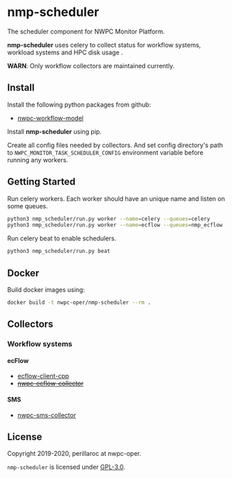 # nmp-scheduler

The scheduler component for NWPC Monitor Platform.

**nmp-scheduler** uses celery to collect status for workflow systems, workload systems and HPC disk usage .

**WARN**: Only workflow collectors are maintained currently.

## Install

Install the following python packages from github:

- [nwpc-workflow-model](https://github.com/nwpc-oper/nwpc-workflow-model)

Install **nmp-scheduler** using pip.

Create all config files needed by collectors.
And set config directory's path to `NWPC_MONITOR_TASK_SCHEDULER_CONFIG` environment variable before running any workers.

## Getting Started

Run celery workers. Each worker should have an unique name and listen on some queues.

```bash
python3 nmp_scheduler/run.py worker --name=celery --queues=celery
python3 nmp_scheduler/run.py worker --name=ecflow --queues=nmp_ecflow
```

Run celery beat to enable schedulers.

```bash
python3 nmp_scheduler/run.py beat
```

## Docker

Build docker images using:

```bash
docker build -t nwpc-oper/nmp-scheduler --rm .
```

## Collectors

### Workflow systems

#### ecFlow

- [ecflow-client-cpp](https://github.com/nwpc-oper/ecflow-client-cpp)
- <del>[nwpc-ecflow-collector](https://github.com/nwpc-oper/nwpc-ecflow-collector)</dev>

#### SMS

- [nwpc-sms-collector](https://github.com/nwpc-oper/nwpc-sms-collector)

## License

Copyright 2019-2020, perillaroc at nwpc-oper.

`nmp-scheduler` is licensed under [GPL-3.0](./LICENSE.md).